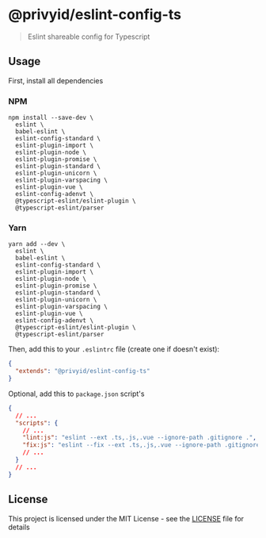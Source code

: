 # @privyid/eslint-config-ts
> Eslint shareable config for Typescript

## Usage

First, install all dependencies

### NPM
```
npm install --save-dev \
  eslint \
  babel-eslint \
  eslint-config-standard \
  eslint-plugin-import \
  eslint-plugin-node \
  eslint-plugin-promise \
  eslint-plugin-standard \
  eslint-plugin-unicorn \
  eslint-plugin-varspacing \
  eslint-plugin-vue \
  eslint-config-adenvt \
  @typescript-eslint/eslint-plugin \
  @typescript-eslint/parser
```
### Yarn
```
yarn add --dev \
  eslint \
  babel-eslint \
  eslint-config-standard \
  eslint-plugin-import \
  eslint-plugin-node \
  eslint-plugin-promise \
  eslint-plugin-standard \
  eslint-plugin-unicorn \
  eslint-plugin-varspacing \
  eslint-plugin-vue \
  eslint-config-adenvt \
  @typescript-eslint/eslint-plugin \
  @typescript-eslint/parser
```


Then, add this to your `.eslintrc` file (create one if doesn't exist):

```json
{
  "extends": "@privyid/eslint-config-ts"
}
```

Optional, add this to `package.json` script's
```json
{
  // ...
  "scripts": {
    // ...
    "lint:js": "eslint --ext .ts,.js,.vue --ignore-path .gitignore .",
    "fix:js": "eslint --fix --ext .ts,.js,.vue --ignore-path .gitignore .",
    // ...
  }
  // ...
}
```

## License
This project is licensed under the MIT License - see the [LICENSE](LICENSE) file for details
